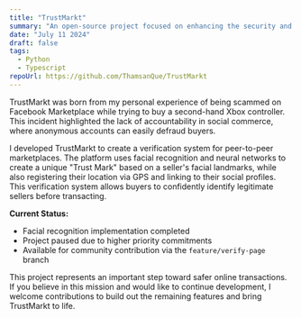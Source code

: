 ```yaml
---
title: "TrustMarkt"
summary: "An open-source project focused on enhancing the security and reliability of online social commerce by verifying sellers' identities through advanced facial recognition technology."
date: "July 11 2024"
draft: false
tags:
  - Python
  - Typescript
repoUrl: https://github.com/ThamsanQue/TrustMarkt
---
```


TrustMarkt was born from my personal experience of being scammed on Facebook Marketplace while trying to buy a second-hand Xbox controller. This incident highlighted the lack of accountability in social commerce, where anonymous accounts can easily defraud buyers.

I developed TrustMarkt to create a verification system for peer-to-peer marketplaces. The platform uses facial recognition and neural networks to create a unique "Trust Mark" based on a seller's facial landmarks, while also registering their location via GPS and linking to their social profiles. This verification system allows buyers to confidently identify legitimate sellers before transacting.

**Current Status:**

- Facial recognition implementation completed
- Project paused due to higher priority commitments
- Available for community contribution via the `feature/verify-page` branch

This project represents an important step toward safer online transactions. If you believe in this mission and would like to continue development, I welcome contributions to build out the remaining features and bring TrustMarkt to life.
